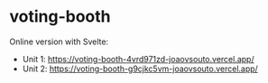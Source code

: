 # voting-booth

Online version with Svelte:

- Unit 1: https://voting-booth-4vrd971zd-joaovsouto.vercel.app/
- Unit 2: https://voting-booth-g9cjkc5vm-joaovsouto.vercel.app/

